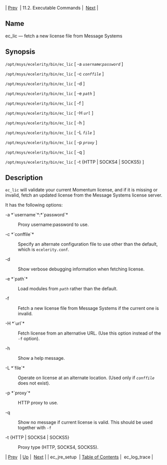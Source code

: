 | [Prev](executable.ec_jre_setup)  | 11.2. Executable Commands |  [Next](executable.ec_log_trace.php) |

<a name="executable.ec_lic"></a>
## Name

ec_lic — fetch a new license file from Message Systems

## Synopsis

`/opt/msys/ecelerity/bin/ec_lic` [ -a *`username`*:*`password`* ]

`/opt/msys/ecelerity/bin/ec_lic` [ -c *`conffile`* ]

`/opt/msys/ecelerity/bin/ec_lic` [ -d ]

`/opt/msys/ecelerity/bin/ec_lic` [ -e *`path`* ]

`/opt/msys/ecelerity/bin/ec_lic` [ -f ]

`/opt/msys/ecelerity/bin/ec_lic` [ -H *`url`* ]

`/opt/msys/ecelerity/bin/ec_lic` [ -h ]

`/opt/msys/ecelerity/bin/ec_lic` [ -L *`file`* ]

`/opt/msys/ecelerity/bin/ec_lic` [ -p *`proxy`* ]

`/opt/msys/ecelerity/bin/ec_lic` [ -q ]

`/opt/msys/ecelerity/bin/ec_lic` [ -t {HTTP | SOCKS4 | SOCKS5} ]

<a name="idp13453712"></a>
## Description

`ec_lic` will validate your current Momentum license, and if it is missing or invalid, fetch an updated license from the Message Systems license server.

It has the following options:

<dl className="variablelist">

<dt>-a *`username`*:*`password`*</dt>

<dd>

Proxy username:password to use.

</dd>

<dt>-c *`conffile`*</dt>

<dd>

Specify an alternate configuration file to use other than the default, which is `ecelerity.conf`.

</dd>

<dt>-d</dt>

<dd>

Show verbose debugging information when fetching license.

</dd>

<dt>-e *`path`*</dt>

<dd>

Load modules from *`path`* rather than the default.

</dd>

<dt>-f</dt>

<dd>

Fetch a new license file from Message Systems if the current one is invalid.

</dd>

<dt>-H *`url`*</dt>

<dd>

Fetch license from an alternative URL. (Use this option instead of the `-f` option).

</dd>

<dt>-h</dt>

<dd>

Show a help message.

</dd>

<dt>-L *`file`*</dt>

<dd>

Operate on license at an alternate location. (Used only if *`conffile`* does not exist).

</dd>

<dt>-p *`proxy`*</dt>

<dd>

HTTP proxy to use.

</dd>

<dt>-q</dt>

<dd>

Show no message if current license is valid. This should be used together with `-f`

</dd>

<dt>

-t {HTTP | SOCKS4 | SOCKS5}

</dt>

<dd>

Proxy type (HTTP, SOCKS4, SOCKS5).

</dd>

</dl>

| [Prev](executable.ec_jre_setup)  | [Up](exe.commands.details.php) |  [Next](executable.ec_log_trace.php) |
| ec_jre_setup  | [Table of Contents](index) |  ec_log_trace |
